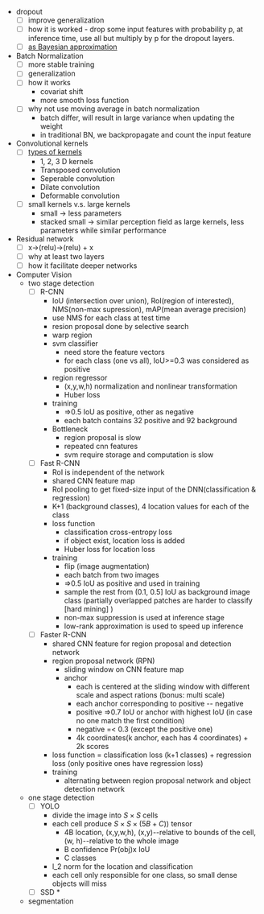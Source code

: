 * dropout 
  - [ ] improve generalization 
  - [ ] how it is worked - drop some input features with probability p, at inference time, use all but multiply by p for the dropout layers. 
  - [ ] [as Bayesian approximation](https://zhuanlan.zhihu.com/p/82108924)
* Batch Normalization
  - [ ] more stable training
  - [ ] generalization
  - [ ] how it works
    - covariat shift
    - more smooth loss function 
  - [ ] why not use moving average in batch normalization
    - batch differ, will result in large variance when updating the weight
    - in traditional BN, we backpropagate and count the input feature
 * Convolutional kernels 
   - [ ] [types of kernels](https://towardsdatascience.com/types-of-convolution-kernels-simplified-f040cb307c37)
      - 1, 2, 3 D kernels 
      - Transposed convolution
      - Seperable convolution 
      - Dilate convolution
      - Deformable convolution
    - [ ] small kernels v.s. large kernels
      - small -> less parameters
      - stacked small -> similar perception field as large kernels, less parameters while similar performance
 * Residual network 
   - [ ] x->(relu)->(relu) + x
   - [ ] why at least two layers 
   - [ ] how it facilitate deeper networks
 
 * Computer Vision
   * two stage detection
     - [ ] R-CNN
       * IoU (intersection over union), RoI(region of interested), NMS(non-max supression), mAP(mean average precision) 
       * use NMS for each class at test time 
       * resion proposal done by selective search 
       * warp region 
       * svm classifier
         * need store the feature vectors 
         * for each class (one vs all), IoU>=0.3 was considered as positive 
       * region regressor
         * (x,y,w,h) normalization and nonlinear transformation 
         * Huber loss 
       * training 
         * =>0.5 IoU as positive, other as negative 
         * each batch contains 32 positive and 92 background 
       * Bottleneck 
         * region proposal is slow 
         * repeated cnn features 
         * svm require storage and computation is slow
     - [ ] Fast R-CNN
       * RoI is independent of the network
       * shared CNN feature map 
       * RoI pooling to get fixed-size input of the DNN(classification & regression) 
       * K+1 (background classes), 4 location values for each of the class 
       * loss function 
         * classification cross-entropy loss
         * if object exist, location loss is added
         * Huber loss for location loss 
       * training
         * flip (image augmentation) 
         * each batch from two images 
         * =>0.5 IoU as positive and used in training
         * sample the rest from (0.1, 0.5] IoU as background image class (partially overlapped patches are harder to classify [hard mining] )
         * non-max suppression is used at inference stage
         * low-rank approximation is used to speed up inference
     - [ ] Faster R-CNN
       * shared CNN feature for region proposal and detection network
       * region proposal network (RPN)
         * sliding window on CNN feature map
         * anchor
           * each is centered at the sliding window with different scale and aspect rations (bonus: multi scale) 
           * each anchor corresponding to positive -- negative 
           * positive =>0.7 IoU or anchor with highest IoU (in case no one match the first condition)
           * negative =< 0.3 (except the positive one)  
           * 4k coordinates(k anchor, each has 4 coordinates) + 2k scores
       * loss function = classification loss (k+1 classes) + regression loss (only positive ones have regression loss) 
       * training
         * alternating between region proposal network and object detection network
       
   * one stage detection
     - [ ] YOLO
       * divide the image into $S \times S$ cells
       * each cell produce $S \times S\times(5B+C))$ tensor
         * 4B location, (x,y,w,h), (x,y)--relative to bounds of the cell, (w, h)--relative to the whole image 
         * B confidence Pr(obj)x IoU 
         * C classes  
       * l_2 norm for the location and classification 
       * each cell only responsible for one class, so small dense objects will miss
     - [ ] SSD
       * 
   * segmentation
      
